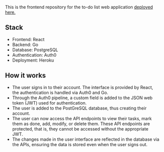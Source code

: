 This is the frontend repository for the to-do list web application [deployed here.](https://mighty-fjord-07080.herokuapp.com/)

## Stack

- Frontend: React
- Backend: Go
- Database: PostgreSQL
- Authentication: Auth0
- Deployment: Heroku

## How it works

- The user signs in to their account. The interface is provided by React, the authentication is handled via Auth0 and Go.
- Through the Auth0 pipeline, a custom field is added to the JSON web token (JWT) used for authentication.
- The user is added to the PostGreSQL database, thus creating their account.
- The user can now access the API endpoints to view their tasks, mark them as done, add, modify, or delete them. These API endpoints are protected, that is, they cannot be accessed without the appropriate JWT.
- The changes made in the user interface are reflected in the database via the APIs, ensuring the data is stored even when the user signs out.


